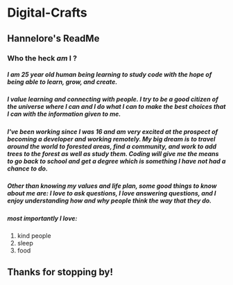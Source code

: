 # Digital-Crafts

## Hannelore's ReadMe

### Who the heck *am* I ?

##### I am 25 year old human being learning to study code with the hope of being able to learn, grow, and create. 

##### I value learning and connecting with people. I try to be a good citizen of the universe where I can and I do what I can to make the best choices that I can with the information given to me. 

##### I've been working since I was 16 and am very excited at the prospect of becoming a developer and working remotely. My big dream is to travel around the world to forested areas, find a community, and work to add trees to the forest as well as study them. Coding will give me the means to go back to school and get a degree which is something I have not had a chance to do. 

##### Other than knowing my values and life plan, some good things to know about me are: I love to ask questions, I love answering questions, and I enjoy understanding how and why people think the way that they do. 

##### most **importantly** I love: 

1. kind people
2. sleep
3. food

## Thanks for stopping by!
